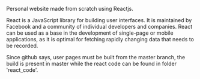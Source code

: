 Personal website made from scratch using Reactjs.

React is a JavaScript library for building user interfaces. It is maintained by Facebook and a community of individual developers and companies. React can be used as a base in the development of single-page or mobile applications, as it is optimal for fetching rapidly changing data that needs to be recorded. 

Since github says, user pages must be built from the master branch, the build is present in master while the react code can be found in folder 'react_code'.
